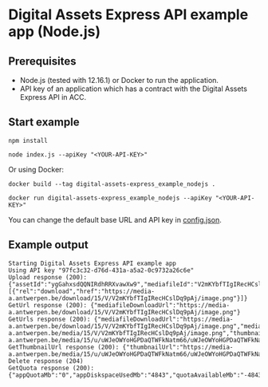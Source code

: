 # Digital Assets Express API example app (Node.js)

## Prerequisites

- Node.js (tested with 12.16.1) or Docker to run the application.
- API key of an application which has a contract with the Digital Assets Express API in ACC.

## Start example

```
npm install

node index.js --apiKey "<YOUR-API-KEY>"
```

Or using Docker:

```
docker build --tag digital-assets-express_example_nodejs .

docker run digital-assets-express_example_nodejs --apiKey "<YOUR-API-KEY>"
```

You can change the default base URL and API key in [config.json](config.json).

## Example output

```
Starting Digital Assets Express API example app
Using API key "97fc3c32-d76d-431a-a5a2-0c9732a26c6e"
Upload response (200): {"assetId":"ygGahxsdQQNIRdhRRXvawXw9","mediafileId":"V2mKYbfTIgIRecHCslDq9pAj","thumbnailGenerated":true,"fileName":"image.png","links":[{"rel":"download","href":"https://media-a.antwerpen.be/download/15/V/V2mKYbfTIgIRecHCslDq9pAj/image.png"}]}
GetUrl response (200): {"mediafileDownloadUrl":"https://media-a.antwerpen.be/download/15/V/V2mKYbfTIgIRecHCslDq9pAj/image.png"}
GetUrls response (200): {"mediafileDownloadUrl":"https://media-a.antwerpen.be/download/15/V/V2mKYbfTIgIRecHCslDq9pAj/image.png","mediaFileViewUrl":"https://media-a.antwerpen.be/media/15/V/V2mKYbfTIgIRecHCslDq9pAj/image.png","thumbnailUrl":"https://media-a.antwerpen.be/media/15/u/uWJeOWYoHGPDaQTWFkNatm66/uWJeOWYoHGPDaQTWFkNatm66.jpg"}
GetThumbnailUrl response (200): {"thumbnailUrl":"https://media-a.antwerpen.be/media/15/u/uWJeOWYoHGPDaQTWFkNatm66/uWJeOWYoHGPDaQTWFkNatm66.jpg"}
Delete response (204)
GetQuota response (200): {"appQuotaMb":"0","appDiskspaceUsedMb":"4843","quotaAvailableMb":"-4843"}
```
